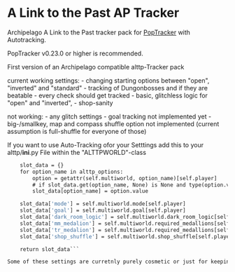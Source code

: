 # A Link to the Past AP Tracker

Archipelago A Link to the Past tracker pack for [PopTracker](https://github.com/black-sliver/PopTracker/) with Autotracking.

PopTracker v0.23.0 or higher is recommended.


First version of an Archipelago compatible alttp-Tracker pack

current working settings:
    - changing starting options between "open", "inverted" and "standard"
    - tracking of Dungonbosses and if they are beatable
    - every check should get tracked
    - basic, glitchless logic for "open" and "inverted",
    - shop-sanity


not working: 
    - any glitch settings
    - goal tracking not implemented yet
    - big-/smallkey, map and compass shuffle option not implemented (current assumption is full-shuffle for everyone of those)

If you want to use Auto-Tracking ofor your Setttings add this to your alttp/__ini__.py File within the "ALTTPWORLD"-class

```def fill_slot_data(self):
    slot_data = {}
    for option_name in alttp_options:
        option = getattr(self.multiworld, option_name)[self.player]
        # if slot_data.get(option_name, None) is None and type(option.value) in {int}:
        slot_data[option_name] = option.value

    slot_data['mode'] = self.multiworld.mode[self.player]
    slot_data['goal'] = self.multiworld.goal[self.player]
    slot_data['dark_room_logic'] = self.multiworld.dark_room_logic[self.player]
    slot_data['mm_medalion'] = self.multiworld.required_medallions[self.player][0]
    slot_data['tr_medalion'] = self.multiworld.required_medallions[self.player][1]
    slot_data['shop_shuffle'] = self.multiworld.shop_shuffle[self.player]

    return slot_data```

Some of these settings are curretnly purely cosmetic or just for keeping track of minor settings
